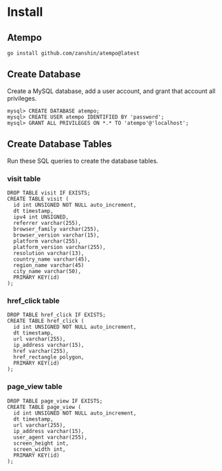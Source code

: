 # Install

## Atempo

    go install github.com/zanshin/atempo@latest

## Create Database
Create a MySQL database, add a user account, and grant that account all privileges.

    mysql> CREATE DATABASE atempo;
    mysql> CREATE USER atempo IDENTIFIED BY 'password';
    mysql> GRANT ALL PRIVILEGES ON *.* TO 'atempo'@'localhost';

## Create Database Tables
Run these SQL queries to create the database tables.

### visit table

    DROP TABLE visit IF EXISTS;
    CREATE TABLE visit (
      id int UNSIGNED NOT NULL auto_increment,
      dt timestamp,
      ipv4 int UNSIGNED,
      referrer varchar(255),
      browser_family varchar(255),
      browser_version varchar(15),
      platform varchar(255),
      platform_version varchar(255),
      resolution varchar(13),
      country_name varchar(45),
      region_name varchar(45)
      city_name varchar(50),
      PRIMARY KEY(id)
    );

### href_click table

    DROP TABLE href_click IF EXISTS;
    CREATE TABLE href_click (
      id int UNSIGNED NOT NULL auto_increment,
      dt timestamp,
      url varchar(255),
      ip_address varchar(15),
      href varchar(255),
      href_rectangle polygon,
      PRIMARY KEY(id)
    );

### page_view table

    DROP TABLE page_view IF EXISTS;
    CREATE TABLE page_view (
      id int UNSIGNED NOT NULL auto_increment,
      dt timestamp,
      url varchar(255),
      ip_address varchar(15),
      user_agent varchar(255),
      screen_height int,
      screen_width int,
      PRIMARY KEY(id)
    );
